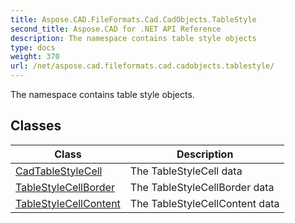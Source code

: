 ```yaml
---
title: Aspose.CAD.FileFormats.Cad.CadObjects.TableStyle
second_title: Aspose.CAD for .NET API Reference
description: The namespace contains table style objects
type: docs
weight: 370
url: /net/aspose.cad.fileformats.cad.cadobjects.tablestyle/
---
```

The namespace contains table style objects.

## Classes

| Class | Description |
| --- | --- |
| [CadTableStyleCell](./cadtablestylecell/) | The TableStyleCell data |
| [TableStyleCellBorder](./tablestylecellborder/) | The TableStyleCellBorder data |
| [TableStyleCellContent](./tablestylecellcontent/) | The TableStyleCellContent data |


